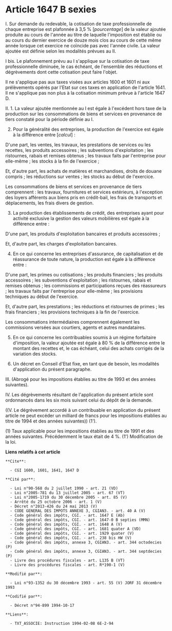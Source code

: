 # Article 1647 B sexies

I. Sur demande du redevable, la cotisation de taxe professionnelle de chaque entreprise est plafonnée à 3,5 % [*pourcentage*]
de la valeur ajoutée produite au cours de l'année au titre de laquelle l'imposition est établie ou au cours du dernier
exercice de douze mois clos au cours de cette même année lorsque cet exercice ne coïncide pas avec l'année civile. La valeur
ajoutée est définie selon les modalités prévues au II.

I bis. Le plafonnement prévu au I s'applique sur la cotisation de taxe professionnelle diminuée, le cas échéant, de
l'ensemble des réductions et dégrèvements dont cette cotisation peut faire l'objet.

Il ne s'applique pas aux taxes visées aux articles 1600 et 1601 ni aux prélèvements opérés par l'Etat sur ces taxes en
application de l'article 1641. Il ne s'applique pas non plus à la cotisation minimum prévue à l'article 1647 D.

II. 1. La valeur ajoutée mentionnée au I est égale à l'excédent hors taxe de la production sur les consommations de biens et
services en provenance de tiers constaté pour la période définie au I.

2. Pour la généralité des entreprises, la production de l'exercice est égale à la différence entre [*calcul*] :

D'une part, les ventes, les travaux, les prestations de services ou les recettes, les produits accessoires ; les subventions
d'exploitation ; les ristournes, rabais et remises obtenus ; les travaux faits par l'entreprise pour elle-même ; les stocks à
la fin de l'exercice ;

Et, d'autre part, les achats de matières et marchandises, droits de douane compris ; les réductions sur ventes ; les stocks
au début de l'exercice.

Les consommations de biens et services en provenance de tiers comprennent : les travaux, fournitures et services extérieurs,
à l'exception des loyers afférents aux biens pris en crédit-bail, les frais de transports et déplacements, les frais divers
de gestion.

3. La production des établissements de crédit, des entreprises ayant pour activité exclusive la gestion des valeurs
mobilières est égale à la différence entre :

D'une part, les produits d'exploitation bancaires et produits accessoires ;

Et, d'autre part, les charges d'exploitation bancaires.

4. En ce qui concerne les entreprises d'assurance, de capitalisation et de réassurance de toute nature, la production est
égale à la différence entre :

D'une part, les primes ou cotisations ; les produits financiers ; les produits accessoires ; les subventions d'exploitation ;
les ristournes, rabais et remises obtenus ; les commissions et participations reçues des réassureurs ; les travaux faits par
l'entreprise pour elle-même ; les provisions techniques au début de l'exercice.

Et, d'autre part, les prestations ; les réductions et ristournes de primes ; les frais financiers ; les provisions techniques
à la fin de l'exercice.

Les consommations intermédiaires comprennent également les commissions versées aux courtiers, agents et autres mandataires.

5. En ce qui concerne les contribuables soumis à un régime forfaitaire d'imposition, la valeur ajoutée est égale à 80 % de la
différence entre le montant des recettes et, le cas échéant, celui des achats corrigés de la variation des stocks.

6. Un décret en Conseil d'Etat fixe, en tant que de besoin, les modalités d'application du présent paragraphe.

III. (Abrogé pour les impositions établies au titre de 1993 et des années suivantes).

IV. Les dégrèvements résultant de l'application du présent article sont ordonnancés dans les six mois suivant celui du dépôt
de la demande.

((V. Le dégrèvement accordé à un contribuable en application du présent article ne peut excéder un milliard de francs pour
les impositions établies au titre de 1994 et des années suivantes)) (1').

(1) Taux applicable pour les impositions établies au titre de 1991 et des années suivantes. Précédemment le taux était de 4
%.    (1') Modification de la loi.

**Liens relatifs à cet article**

	**Cite**:

	  - CGI 1600, 1601, 1641, 1647 D

	**Cité par**:

	  - Loi n°90-568 du 2 juillet 1990 - art. 21 (VD)
	  - Loi n°2005-781 du 13 juillet 2005 - art. 67 (VT)
	  - Loi n°2005-1719 du 30 décembre 2005 - art. 85 (V)
	  - Arrêté du 25 octobre 2006 - art. 1 (V)
	  - Décret n°2013-426 du 24 mai 2013 (V)
	  - CODE GENERAL DES IMPOTS ANNEXE 3, CGIAN3. - art. 40 A (V)
	  - Code général des impôts, CGI. - art. 1647 E (Ab)
	  - Code général des impôts, CGI. - art. 1647-0 B septies (MMN)
	  - Code général des impôts, CGI. - art. 1648 A (V)
	  - Code général des impôts, CGI. - art. 1681 quater A (VD)
	  - Code général des impôts, CGI. - art. 1929 quater (V)
	  - Code général des impôts, CGI. - art. 238 bis HW (V)
	  - Code général des impôts, annexe 3, CGIAN3. - art. 344 octodecies (P)
	  - Code général des impôts, annexe 3, CGIAN3. - art. 344 septdecies (P)
	  - Livre des procédures fiscales - art. L135 B (VT)
	  - Livre des procédures fiscales - art. R*190-1 (V)

	**Modifié par**:

	  - Loi n°93-1352 du 30 décembre 1993 - art. 55 (V) JORF 31 décembre 1993

	**Codifié par**:

	  - Décret n°94-899 1994-10-17

	**Liens**:

	  - TXT_ASSOCIE: Instruction 1994-02-08 6E-2-94
